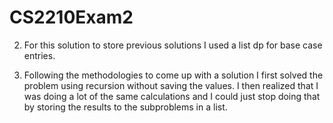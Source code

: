 # CS2210Exam2

2. For this solution to store previous solutions I used a list dp for base case entries. 

3. Following the methodologies to come up with a solution I first solved the problem using recursion without saving the values. I then realized that I was doing a lot of the same calculations and I could just stop doing that by storing the results to the subproblems in a list. 